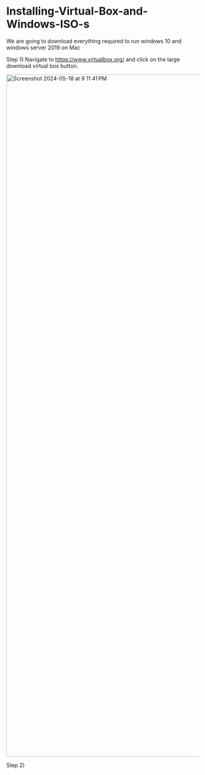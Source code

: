 # Installing-Virtual-Box-and-Windows-ISO-s
We are going to download everything required to run windows 10 and windows server 2019 on Mac


Step 1) Navigate to https://www.virtualbox.org/ and click on the large download virtual box button.

<img width="1790" alt="Screenshot 2024-05-18 at 9 11 41 PM" src="https://github.com/Jtalbert15/Installing-Virtual-Machine-and-Windows-ISO-s/assets/66844406/52582e31-9258-4323-bcf4-169284ad8815">

Step 2)
